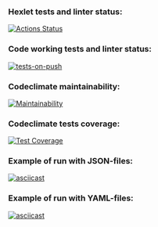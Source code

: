 ### Hexlet tests and linter status:
[![Actions Status](https://github.com/fishtriangle/backend-project-lvl2/workflows/hexlet-check/badge.svg)](https://github.com/fishtriangle/backend-project-lvl2/actions)

### Code working tests and linter status:
[![tests-on-push](https://github.com/fishtriangle/backend-project-lvl2/actions/workflows/tests-on-push.yml/badge.svg)](https://github.com/fishtriangle/backend-project-lvl2/actions/workflows/tests-on-push.yml)

### Codeclimate maintainability:
[![Maintainability](https://api.codeclimate.com/v1/badges/1b72e5781234ca347be8/maintainability)](https://codeclimate.com/github/fishtriangle/backend-project-lvl2/maintainability)

### Codeclimate tests coverage:
[![Test Coverage](https://api.codeclimate.com/v1/badges/1b72e5781234ca347be8/test_coverage)](https://codeclimate.com/github/fishtriangle/backend-project-lvl2/test_coverage)

### Example of run with JSON-files:
[![asciicast](https://asciinema.org/a/5vZ8Od9i0oDV4buxL3cPiUy2Z.svg)](https://asciinema.org/a/5vZ8Od9i0oDV4buxL3cPiUy2Z)

### Example of run with YAML-files:
[![asciicast](https://asciinema.org/a/sU9Qk0N79qr4O6vqQkmS1Rkv2.svg)](https://asciinema.org/a/sU9Qk0N79qr4O6vqQkmS1Rkv2)
